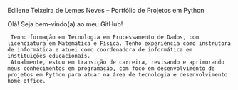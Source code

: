 Edilene Teixeira de Lemes Neves – Portfólio de Projetos em Python

Olá! Seja bem-vindo(a) ao meu GitHub! 

     Tenho formação em Tecnologia em Processamento de Dados, com licenciatura em Matemática e Física. Tenho experiência como instrutora de informática e atuei como coordenadora de informática em instituições educacionais.
     Atualmente, estou em transição de carreira, revisando e aprimorando meus conhecimentos em programação, com foco em desenvolvimento de projetos em Python para atuar na área de tecnologia e desenvolvimento home office.
